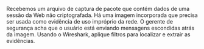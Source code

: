 
Recebemos um arquivo de captura de pacote que contém dados de uma sessão da Web não criptografada. Há uma imagem incorporada que precisa ser usada como evidência de uso impróprio da rede. O gerente de segurança acha que o usuário está enviando mensagens escondidas atrás da imagem. Usando o Wireshark, aplique filtros para localizar e extrair as evidências.